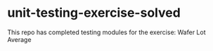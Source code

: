 # unit-testing-exercise-solved
This repo has completed testing modules for the exercise: Wafer Lot Average